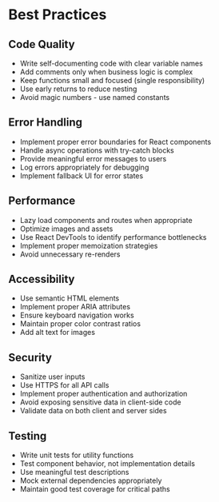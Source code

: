# Best Practices

## Code Quality
- Write self-documenting code with clear variable names
- Add comments only when business logic is complex
- Keep functions small and focused (single responsibility)
- Use early returns to reduce nesting
- Avoid magic numbers - use named constants

## Error Handling
- Implement proper error boundaries for React components
- Handle async operations with try-catch blocks
- Provide meaningful error messages to users
- Log errors appropriately for debugging
- Implement fallback UI for error states

## Performance
- Lazy load components and routes when appropriate
- Optimize images and assets
- Use React DevTools to identify performance bottlenecks
- Implement proper memoization strategies
- Avoid unnecessary re-renders

## Accessibility
- Use semantic HTML elements
- Implement proper ARIA attributes
- Ensure keyboard navigation works
- Maintain proper color contrast ratios
- Add alt text for images

## Security
- Sanitize user inputs
- Use HTTPS for all API calls
- Implement proper authentication and authorization
- Avoid exposing sensitive data in client-side code
- Validate data on both client and server sides

## Testing
- Write unit tests for utility functions
- Test component behavior, not implementation details
- Use meaningful test descriptions
- Mock external dependencies appropriately
- Maintain good test coverage for critical paths